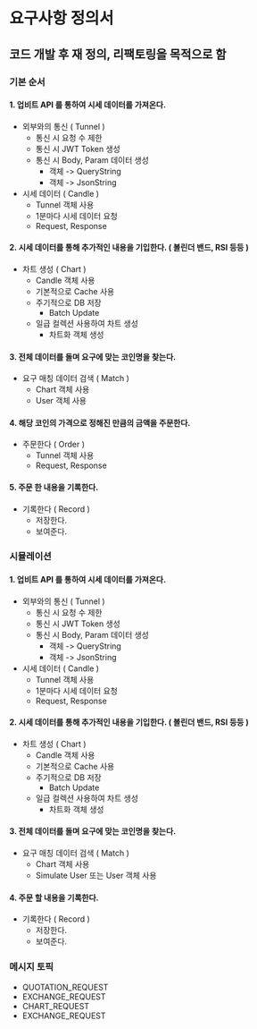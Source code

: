 # 요구사항 정의서
## 코드 개발 후 재 정의, 리팩토링을 목적으로 함
### 기본 순서

#### 1. 업비트 API 를 통하여 시세 데이터를 가져온다.
- 외부와의 통신 ( Tunnel )
  - 통신 시 요청 수 제한
  - 통신 시 JWT Token 생성
  - 통신 시 Body, Param 데이터 생성
    - 객체 -> QueryString
    - 객체 -> JsonString
- 시세 데이터 ( Candle )
  - Tunnel 객체 사용
  - 1분마다 시세 데이터 요청
  - Request, Response
#### 2. 시세 데이터를 통해 추가적인 내용을 기입한다. ( 볼린더 밴드, RSI 등등 )
- 차트 생성 ( Chart )
  - Candle 객체 사용
  - 기본적으로 Cache 사용
  - 주기적으로 DB 저장
    - Batch Update
  - 일급 컬렉션 사용하여 차트 생성
    - 차트화 객체 생성
#### 3. 전체 데이터를 돌며 요구에 맞는 코인명을 찾는다.
- 요구 매칭 데이터 검색 ( Match )
  - Chart 객체 사용
  - User 객체 사용
#### 4. 해당 코인의 가격으로 정해진 만큼의 금액을 주문한다.
- 주문한다 ( Order )
  - Tunnel 객체 사용
  - Request, Response
#### 5. 주문 한 내용을 기록한다.
- 기록한다 ( Record )
  - 저장한다.
  - 보여준다.

### 시뮬레이션
#### 1. 업비트 API 를 통하여 시세 데이터를 가져온다.
- 외부와의 통신 ( Tunnel )
  - 통신 시 요청 수 제한
  - 통신 시 JWT Token 생성
  - 통신 시 Body, Param 데이터 생성
    - 객체 -> QueryString
    - 객체 -> JsonString
- 시세 데이터 ( Candle )
  - Tunnel 객체 사용
  - 1분마다 시세 데이터 요청
  - Request, Response
#### 2. 시세 데이터를 통해 추가적인 내용을 기입한다. ( 볼린더 밴드, RSI 등등 )
- 차트 생성 ( Chart )
  - Candle 객체 사용
  - 기본적으로 Cache 사용
  - 주기적으로 DB 저장
    - Batch Update
  - 일급 컬렉션 사용하여 차트 생성
    - 차트화 객체 생성
#### 3. 전체 데이터를 돌며 요구에 맞는 코인명을 찾는다.
- 요구 매칭 데이터 검색 ( Match )
  - Chart 객체 사용
  - Simulate User 또는 User 객체 사용
#### 4. 주문 할 내용을 기록한다.
- 기록한다 ( Record )
  - 저장한다.
  - 보여준다.

### 메시지 토픽
- QUOTATION_REQUEST
- EXCHANGE_REQUEST
- CHART_REQUEST
- EXCHANGE_REQUEST